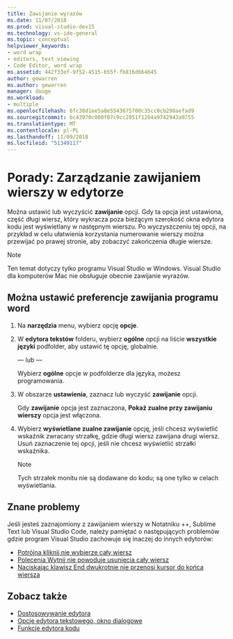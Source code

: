 ```yaml
---
title: Zawijanie wyrazów
ms.date: 11/07/2018
ms.prod: visual-studio-dev15
ms.technology: vs-ide-general
ms.topic: conceptual
helpviewer_keywords:
- word wrap
- editors, text viewing
- Code Editor, word wrap
ms.assetid: 442f33ef-9f52-4515-b55f-fb816d664645
author: gewarren
ms.author: gewarren
manager: douge
ms.workload:
- multiple
ms.openlocfilehash: 6fc38d1ee5a8e5543675700c35cc0cb298aefad9
ms.sourcegitcommit: bc43970c000f07c9cc2051f1264a9742943a9755
ms.translationtype: MT
ms.contentlocale: pl-PL
ms.lasthandoff: 11/09/2018
ms.locfileid: "51349117"
---
```

# <a name="how-to-manage-word-wrap-in-the-editor"></a>Porady: Zarządzanie zawijaniem wierszy w edytorze

Można ustawić lub wyczyścić **zawijanie** opcji. Gdy ta opcja jest ustawiona, część długi wiersz, który wykracza poza bieżącym szerokość okna edytora kodu jest wyświetlany w następnym wierszu. Po wyczyszczeniu tej opcji, na przykład w celu ułatwienia korzystania numerowanie wierszy można przewijać po prawej stronie, aby zobaczyć zakończenia długie wiersze.

> [!NOTE]
> Ten temat dotyczy tylko programu Visual Studio w Windows. Visual Studio dla komputerów Mac nie obsługuje obecnie zawijanie wyrazów.

## <a name="to-set-word-wrap-preferences"></a>Można ustawić preferencje zawijania programu word

1.  Na **narzędzia** menu, wybierz opcję **opcje**.

2.  W **edytora tekstów** folderu, wybierz **ogólne** opcji na liście **wszystkie języki** podfolder, aby ustawić tę opcję, globalnie.

     — lub —

     Wybierz **ogólne** opcje w podfolderze dla języka, możesz programowania.

3.  W obszarze **ustawienia**, zaznacz lub wyczyść **zawijanie** opcji.

     Gdy **zawijanie** opcja jest zaznaczona, **Pokaż zualne przy zawijaniu wierszy** opcja jest włączona.

4.  Wybierz **wyświetlane zualne zawijanie** opcję, jeśli chcesz wyświetlić wskaźnik zwracany strzałkę, gdzie długi wiersz zawijana drugi wiersz. Usuń zaznaczenie tej opcji, jeśli nie chcesz wyświetlić strzałki wskaźnika.

    > [!NOTE]
    > Tych strzałek monitu nie są dodawane do kodu; są one tylko w celach wyświetlania.

## <a name="known-issues"></a>Znane problemy

Jeśli jesteś zaznajomiony z zawijaniem wierszy w Notatniku ++, Sublime Text lub Visual Studio Code, należy pamiętać o następujących problemów gdzie program Visual Studio zachowuje się inaczej do innych edytorów:

* [Potrójna kliknij nie wybierze cały wiersz](https://developercommunity.visualstudio.com/content/problem/268989/triple-click-doesnt-select-whole-line-when-word-wr.html)
* [Polecenia Wytnij nie powoduje usunięcia cały wiersz](https://developercommunity.visualstudio.com/content/problem/138259/cut-command-should-delete-logical-line.html)
* [Naciskając klawisz End dwukrotnie nie przenosi kursor do końca wiersza](https://developercommunity.visualstudio.com/content/problem/138274/pressing-end-key-twice-should-move-cursor-to-end-o.html)

## <a name="see-also"></a>Zobacz także

- [Dostosowywanie edytora](../../ide/customizing-the-editor.md)
- [Opcje edytora tekstowego, okno dialogowe](../../ide/reference/text-editor-options-dialog-box.md)
- [Funkcje edytora kodu](../../ide/writing-code-in-the-code-and-text-editor.md)
